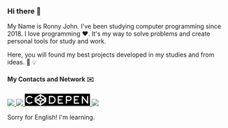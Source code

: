 ### Hi there 👋

My Name is Ronny John. I've been studying computer programming since 2018. I love programming ❤️.
It's my way to solve problems and create personal tools for study and work.

Here, you will found my best projects developed in my studies and from ideas. 📔 💡

#### My Contacts and Network ✉️
<a target="_blank" href="https://www.linkedin.com/in/ronny-john-590446176/">
 <img src="https://img.shields.io/badge/linkedin-%230077B5.svg?&style=for-the-badge&logo=linkedin&logoColor=white" />
</a>
<a target="_blank" href="mailto:ronnyjohnti@gmail.com">
 <img src="https://img.shields.io/badge/gmail-D14836?&style=for-the-badge&logo=gmail&logoColor=white" />
</a>
<a target="_blank" href="https://codepen.io/ronnyjohnti">
  <img src="https://raw.githubusercontent.com/ronnyjohnti/mediahub/main/codepen-shield.webp" height=28>  
</a>
<a target="_blank" href="https://codesandbox.io/u/ronnyjohnti">
  <img src="https://image4.owler.com/logo/codesandbox_owler_20190520_073046_original.png" height=28>  
</a>


Sorry for English! I'm learning.
